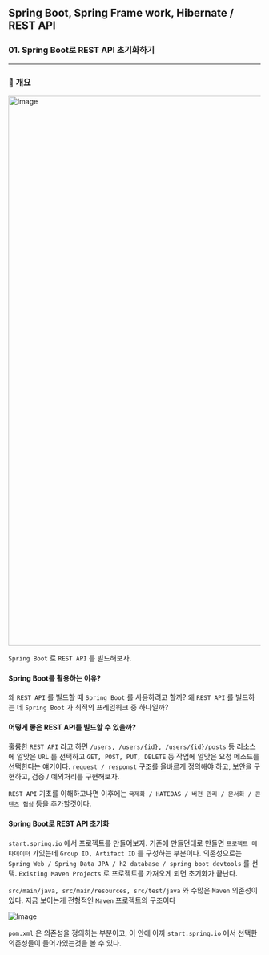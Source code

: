 ## Spring Boot, Spring Frame work, Hibernate / REST API

### 01. Spring Boot로 REST API 초기화하기

---

### 📌 개요

<img width="1096" alt="Image" src="https://github.com/user-attachments/assets/98423e98-50e4-4cd2-92a2-f40096b87682" />

`Spring Boot` 로 `REST API` 를 빌드해보자.

#### Spring Boot를 활용하는 이유?

왜 `REST API` 를 빌드할 때 `Spring Boot` 를 사용하려고 할까?
왜 `REST API` 를 빌드하는 데 `Spring Boot` 가 최적의 프레임워크 중 하나일까?

#### 어떻게 좋은 REST API를 빌드할 수 있을까?

훌륭한 `REST API` 라고 하면 `/users, /users/{id}, /users/{id}/posts` 등 리소스에 알맞은 `URL` 를 선택하고 `GET, POST, PUT, DELETE` 등 작업에 알맞은 요청 메소드를 선택한다는 얘기이다.
`request / responst` 구조를 올바르게 정의해야 하고,
보안을 구현하고, 검증 / 예외처리를 구현해보자.

`REST API` 기초를 이해하고나면 이후에는 `국제화 / HATEOAS / 버전 관리 / 문서화 / 콘텐츠 협상` 등을 추가할것이다.

#### Spring Boot로 REST API 초기화

`start.spring.io` 에서 프로젝트를 만들어보자.
기존에 만들던대로 만들면 `프로젝트 메타데이터` 가있는데 `Group ID, Artifact ID` 를 구성하는 부분이다. 의존성으로는 `Spring Web / Spring Data JPA / h2 database / spring boot devtools` 를 선택. `Existing Maven Projects` 로 프로젝트를 가져오게 되면 초기화가 끝난다.

`src/main/java, src/main/resources, src/test/java` 와 수많은 `Maven` 의존성이 있다. 지금 보이는게 전형적인 `Maven` 프로젝트의 구조이다

![Image](https://github.com/user-attachments/assets/f05a4495-b970-4765-bef0-135ec20f6e75)

`pom.xml` 은 의존성을 정의하는 부분이고, 이 안에 아까 `start.spring.io` 에서 선택한 의존성들이 들어가있는것을 볼 수 있다.
